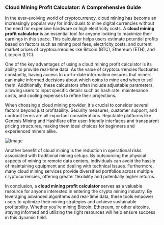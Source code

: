 ### Cloud Mining Profit Calculator: A Comprehensive Guide

In the ever-evolving world of cryptocurrency, cloud mining has become an increasingly popular way for individuals to mine digital currencies without the need for expensive hardware or high electricity costs. A **cloud mining profit calculator** is an essential tool for anyone looking to maximize their earnings in this space. This calculator helps users estimate potential profits based on factors such as mining pool fees, electricity costs, and current market prices of cryptocurrencies like Bitcoin (BTC), Ethereum (ETH), and Litecoin (LTC).

One of the key advantages of using a cloud mining profit calculator is its ability to provide real-time data. As the value of cryptocurrencies fluctuates constantly, having access to up-to-date information ensures that miners can make informed decisions about which coins to mine and when to sell them. Additionally, these calculators often include adjustable parameters, allowing users to input specific details such as hash rate, maintenance costs, and cooling expenses to refine their projections.

When choosing a cloud mining provider, it's crucial to consider several factors beyond just profitability. Security measures, customer support, and contract terms are all important considerations. Reputable platforms like Genesis Mining and Hashflare offer user-friendly interfaces and transparent pricing structures, making them ideal choices for beginners and experienced miners alike.

![Image](https://github.com/user-attachments/assets/31692037-0104-4703-abd1-696b6a7dd41b)

Another benefit of cloud mining is the reduction in operational risks associated with traditional mining setups. By outsourcing the physical aspects of mining to remote data centers, individuals can avoid the hassle of maintaining equipment and dealing with technical issues. Furthermore, many cloud mining services provide diversified portfolios across multiple cryptocurrencies, offering greater flexibility and potentially higher returns.

In conclusion, a **cloud mining profit calculator** serves as a valuable resource for anyone interested in entering the crypto mining industry. By leveraging advanced algorithms and real-time data, these tools empower users to optimize their mining strategies and achieve sustainable profitability. Whether you're mining Bitcoin, Ethereum, or other altcoins, staying informed and utilizing the right resources will help ensure success in this dynamic field.